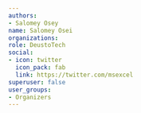 ```yaml
---
authors: 
- Salomey Osey
name: Salomey Osei
organizations:
role: DeustoTech 
social:
- icon: twitter
  icon_pack: fab
  link: https://twitter.com/msexcel
superuser: false
user_groups:
- Organizers
---
```


